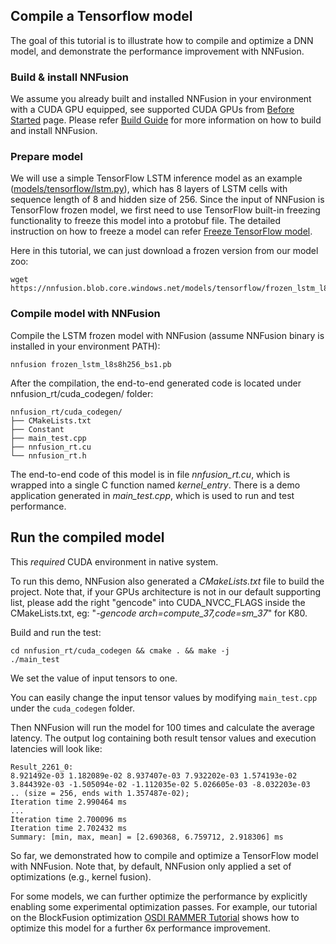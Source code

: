 ## Compile a Tensorflow model

The goal of this tutorial is to illustrate how to compile and optimize a DNN model, and demonstrate the performance improvement with NNFusion.

### Build & install NNFusion
We assume you already built and installed NNFusion in your environment with a CUDA GPU equipped, see supported CUDA GPUs from [Before Started](https://github.com/microsoft/nnfusion/wiki/1.-Before-Started) page.
Please refer [Build Guide](https://github.com/microsoft/nnfusion/wiki/2.-Build-Guide) for more information on how to build and install NNFusion.

###  Prepare model

We will use a simple TensorFlow LSTM inference model as an example ([models/tensorflow/lstm.py](https://github.com/microsoft/nnfusion/tree/master/models/tensorflow/lstm.py)), which has 8 layers of LSTM cells with sequence length of 8 and hidden size of 256.
Since the input of NNFusion is TensorFlow frozen model, we first need to use TensorFlow built-in freezing functionality to freeze this model into a protobuf file. The detailed instruction on how to freeze a model can refer [Freeze TensorFlow model]().

Here in this tutorial, we can just download a frozen version from our model zoo:

```
wget https://nnfusion.blob.core.windows.net/models/tensorflow/frozen_lstm_l8s8h256_bs1.pb
```
### Compile model with NNFusion

Compile the LSTM frozen model with NNFusion (assume NNFusion binary is installed in your environment PATH):
```
nnfusion frozen_lstm_l8s8h256_bs1.pb
```
After the compilation, the end-to-end generated code is located under nnfusion_rt/cuda_codegen/ folder:
```
nnfusion_rt/cuda_codegen/
├── CMakeLists.txt
├── Constant
├── main_test.cpp
├── nnfusion_rt.cu
└── nnfusion_rt.h
```
The end-to-end code of this model is in file _nnfusion_rt.cu_, which is wrapped into a single C function named _kernel_entry_. 
There is a demo application generated in _main_test.cpp_, which is used to run and test performance.

## Run the compiled model
This *required* CUDA environment in native system.

To run this demo, NNFusion also generated a _CMakeLists.txt_ file to build the project. Note that, if your GPUs architecture is not in our default supporting list, please add the right "gencode" into CUDA_NVCC_FLAGS inside the CMakeLists.txt, eg: "_-gencode arch=compute_37,code=sm_37_" for K80.

Build and run the test:
```
cd nnfusion_rt/cuda_codegen && cmake . && make -j
./main_test
```
We set the value of input tensors to one. 

You can easily change the input tensor values by modifying `main_test.cpp` under the `cuda_codegen` folder.

Then NNFusion will run the model for 100 times and calculate the average latency. The output log containing both result tensor values and execution latencies will look like:
```
Result_2261_0: 
8.921492e-03 1.182089e-02 8.937407e-03 7.932202e-03 1.574193e-02 3.844392e-03 -1.505094e-02 -1.112035e-02 5.026605e-03 -8.032203e-03  .. (size = 256, ends with 1.357487e-02);
Iteration time 2.990464 ms
...
Iteration time 2.700096 ms
Iteration time 2.702432 ms
Summary: [min, max, mean] = [2.690368, 6.759712, 2.918306] ms
```

So far, we demonstrated how to compile and optimize a TensorFlow model with NNFusion. Note that, by default, NNFusion only applied a set of optimizations (e.g., kernel fusion). 

For some models, we can further optimize the performance by explicitly enabling some experimental optimization passes. For example, our tutorial on the BlockFusion optimization [OSDI RAMMER Tutorial](https://github.com/microsoft/nnfusion/blob/osdi20_artifact/artifacts/get_started_tutorial/README_GET_STARTED.md) shows how to optimize this model for a further 6x performance improvement. 

